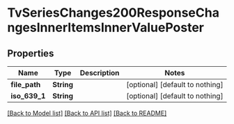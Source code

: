 # TvSeriesChanges200ResponseChangesInnerItemsInnerValuePoster


## Properties
Name | Type | Description | Notes
------------ | ------------- | ------------- | -------------
**file_path** | **String** |  | [optional] [default to nothing]
**iso_639_1** | **String** |  | [optional] [default to nothing]


[[Back to Model list]](../README.md#models) [[Back to API list]](../README.md#api-endpoints) [[Back to README]](../README.md)


